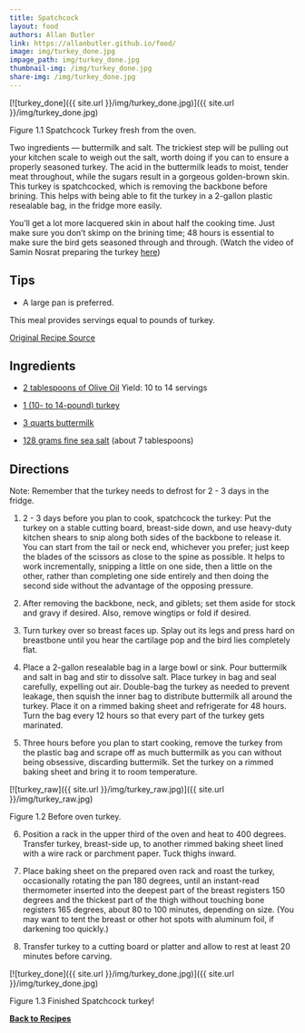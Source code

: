 ```yaml
---
title: Spatchcock
layout: food
authors: Allan Butler
link: https://allanbutler.github.io/food/
image: img/turkey_done.jpg
impage_path: img/turkey_done.jpg
thumbnail-img: /img/turkey_done.jpg
share-img: /img/turkey_done.jpg
---
```


[![turkey_done]({{ site.url }}/img/turkey_done.jpg)]({{ site.url }}/img/turkey_done.jpg)

Figure 1.1 Spatchcock Turkey fresh from the oven.

Two ingredients — buttermilk and salt. The trickiest step will be pulling out your kitchen scale to weigh out the salt, worth doing if you can to ensure a properly seasoned turkey. The acid in the buttermilk leads to moist, tender meat throughout, while the sugars result in a gorgeous golden-brown skin. This turkey is spatchcocked, which is removing the backbone before brining. This helps with being able to fit the turkey in a 2-gallon plastic resealable bag, in the fridge more easily. 

You’ll get a lot more lacquered skin in about half the cooking time. Just make sure you don’t skimp on the brining time; 48 hours is essential to make sure the bird gets seasoned through and through. (Watch the video of Samin Nosrat preparing the turkey [here](https://www.youtube.com/watch?v=qVMpiPp28ls))

## Tips

* A large pan is preferred.

This meal provides servings equal to pounds of turkey.

[Original Recipe Source](https://cooking.nytimes.com/recipes/1021523-buttermilk-brined-roast-turkey)

## Ingredients

* [2 tablespoons of Olive Oil](https://www.heb.com/product-detail/h-e-b-select-ingredients-extra-virgin-olive-oil-17-oz/127074) 
Yield: 10 to 14 servings

* [1 (10- to 14-pound) turkey](https://www.heb.com/product-detail/riverside-frozen-grade-a-whole-turkey-avg-11-45-lbs/374312)

* [3 quarts buttermilk](https://www.heb.com/product-detail/h-e-b-select-ingredients-low-fat-cultured-1-milkfat-buttermilk-1-qt/519748)

* [128 grams fine sea salt](https://www.heb.com/product-detail/morton-fine-sea-salt-1-1-lb/1165092)
(about 7 tablespoons)


## Directions

Note: Remember that the turkey needs to defrost for 2 - 3 days in the fridge.

1. 2 - 3 days before you plan to cook, spatchcock the turkey: Put the turkey on a stable cutting board, breast-side down, and use heavy-duty kitchen shears to snip along both sides of the backbone to release it. You can start from the tail or neck end, whichever you prefer; just keep the blades of the scissors as close to the spine as possible. It helps to work incrementally, snipping a little on one side, then a little on the other, rather than completing one side entirely and then doing the second side without the advantage of the opposing pressure.

2. After removing the backbone, neck, and giblets; set them aside for stock and gravy if desired. Also, remove wingtips or fold if desired.

3. Turn turkey over so breast faces up. Splay out its legs and press hard on breastbone until you hear the cartilage pop and the bird lies completely flat.

4. Place a 2-gallon resealable bag in a large bowl or sink. Pour buttermilk and salt in bag and stir to dissolve salt. Place turkey in bag and seal carefully, expelling out air. Double-bag the turkey as needed to prevent leakage, then squish the inner bag to distribute buttermilk all around the turkey. Place it on a rimmed baking sheet and refrigerate for 48 hours. Turn the bag every 12 hours so that every part of the turkey gets marinated.

5. Three hours before you plan to start cooking, remove the turkey from the plastic bag and scrape off as much buttermilk as you can without being obsessive, discarding buttermilk. Set the turkey on a rimmed baking sheet and bring it to room temperature.

[![turkey_raw]({{ site.url }}/img/turkey_raw.jpg)]({{ site.url }}/img/turkey_raw.jpg)

Figure 1.2 Before oven turkey.

6. Position a rack in the upper third of the oven and heat to 400 degrees. Transfer turkey, breast-side up, to another rimmed baking sheet lined with a wire rack or parchment paper. Tuck thighs inward.

7. Place baking sheet on the prepared oven rack and roast the turkey, occasionally rotating the pan 180 degrees, until an instant-read thermometer inserted into the deepest part of the breast registers 150 degrees and the thickest part of the thigh without touching bone registers 165 degrees, about 80 to 100 minutes, depending on size. (You may want to tent the breast or other hot spots with aluminum foil, if darkening too quickly.)

8. Transfer turkey to a cutting board or platter and allow to rest at least 20 minutes before carving.

[![turkey_done]({{ site.url }}/img/turkey_done.jpg)]({{ site.url }}/img/turkey_done.jpg)

Figure 1.3 Finished Spatchcock turkey!

[**Back to Recipes**]({{page.link}})
